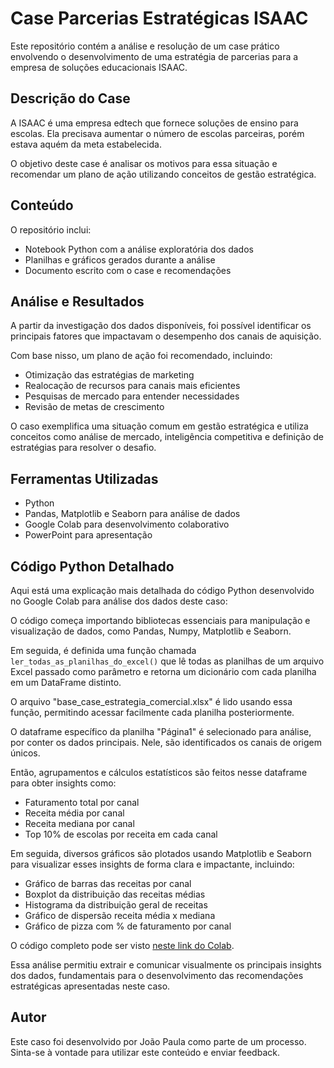 # Case Parcerias Estratégicas ISAAC

Este repositório contém a análise e resolução de um case prático envolvendo o desenvolvimento de uma estratégia de parcerias para a empresa de soluções educacionais ISAAC.

## Descrição do Case

A ISAAC é uma empresa edtech que fornece soluções de ensino para escolas. Ela precisava aumentar o número de escolas parceiras, porém estava aquém da meta estabelecida.

O objetivo deste case é analisar os motivos para essa situação e recomendar um plano de ação utilizando conceitos de gestão estratégica.

## Conteúdo

O repositório inclui:

- Notebook Python com a análise exploratória dos dados
- Planilhas e gráficos gerados durante a análise
- Documento escrito com o case e recomendações

## Análise e Resultados

A partir da investigação dos dados disponíveis, foi possível identificar os principais fatores que impactavam o desempenho dos canais de aquisição.

Com base nisso, um plano de ação foi recomendado, incluindo:

- Otimização das estratégias de marketing
- Realocação de recursos para canais mais eficientes
- Pesquisas de mercado para entender necessidades
- Revisão de metas de crescimento

O caso exemplifica uma situação comum em gestão estratégica e utiliza conceitos como análise de mercado, inteligência competitiva e definição de estratégias para resolver o desafio.

## Ferramentas Utilizadas

- Python
- Pandas, Matplotlib e Seaborn para análise de dados
- Google Colab para desenvolvimento colaborativo 
- PowerPoint para apresentação

## Código Python Detalhado

Aqui está uma explicação mais detalhada do código Python desenvolvido no Google Colab para análise dos dados deste caso:

O código começa importando bibliotecas essenciais para manipulação e visualização de dados, como Pandas, Numpy, Matplotlib e Seaborn. 

Em seguida, é definida uma função chamada `ler_todas_as_planilhas_do_excel()` que lê todas as planilhas de um arquivo Excel passado como parâmetro e retorna um dicionário com cada planilha em um DataFrame distinto.

O arquivo "base_case_estrategia_comercial.xlsx" é lido usando essa função, permitindo acessar facilmente cada planilha posteriormente.

O dataframe específico da planilha "Página1" é selecionado para análise, por conter os dados principais. Nele, são identificados os canais de origem únicos.

Então, agrupamentos e cálculos estatísticos são feitos nesse dataframe para obter insights como:

- Faturamento total por canal
- Receita média por canal 
- Receita mediana por canal
- Top 10% de escolas por receita em cada canal

Em seguida, diversos gráficos são plotados usando Matplotlib e Seaborn para visualizar esses insights de forma clara e impactante, incluindo:

- Gráfico de barras das receitas por canal
- Boxplot da distribuição das receitas médias
- Histograma da distribuição geral de receitas
- Gráfico de dispersão receita média x mediana
- Gráfico de pizza com % de faturamento por canal

O código completo pode ser visto [neste link do Colab](https://colab.research.google.com/drive/1c-hC2mOWqApkwMxzm_GP48mW7_98klM9?usp=sharing).

Essa análise permitiu extrair e comunicar visualmente os principais insights dos dados, fundamentais para o desenvolvimento das recomendações estratégicas apresentadas neste caso.

## Autor

Este caso foi desenvolvido por João Paula como parte de um processo. Sinta-se à vontade para utilizar este conteúdo e enviar feedback.
